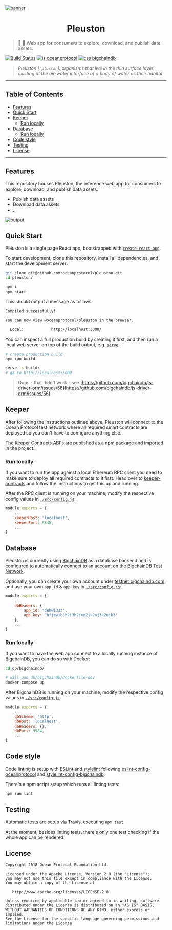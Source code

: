 [![banner](https://raw.githubusercontent.com/oceanprotocol/art/master/github/repo-banner%402x.png)](https://oceanprotocol.com)

<h1 align="center">Pleuston</h1>

> 🦑 🦄 Web app for consumers to explore, download, and publish data assets.

[![Build Status](https://travis-ci.com/oceanprotocol/pleuston.svg?token=3psqw6c8KMDqfdGQ2x6d&branch=master)](https://travis-ci.com/oceanprotocol/pleuston)
[![js oceanprotocol](https://img.shields.io/badge/js-oceanprotocol-7b1173.svg)](https://github.com/oceanprotocol/eslint-config-oceanprotocol)
[![css bigchaindb](https://img.shields.io/badge/css-bigchaindb-39BA91.svg)](https://github.com/bigchaindb/stylelint-config-bigchaindb)

> _Pleuston [`ˈplustən`]: organisms that live in the thin surface layer existing at the air-water interface of a body of water as their habitat_

---

## Table of Contents

  - [Features](#features)
  - [Quick Start](#quick-start)
  - [Keeper](#keeper)
     - [Run locally](#run-locally)
  - [Database](#database)
     - [Run locally](#run-locally)
  - [Code style](#code-style)
  - [Testing](#testing)
  - [License](#license)

---

## Features

This repository houses Pleuston, the reference web app for consumers to explore, download, and publish data assets.

- Publish data assets
- Download data assets
- ...

![output](https://user-images.githubusercontent.com/6178597/41625184-37cf5e4c-7418-11e8-81c2-f779e5f7ee8b.gif)

## Quick Start

Pleuston is a single page React app, bootstrapped with [`create-react-app`](https://github.com/facebook/create-react-app).

To start development, clone this repository, install all dependencies, and start the development server:

```bash
git clone git@github.com:oceanprotocol/pleuston.git
cd pleuston/

npm i
npm start
```
This should output a message as follows:

```bash
Compiled successfully!

You can now view @oceanprotocol/pleuston in the browser.

  Local:            http://localhost:3000/
```

You can inspect a full production build by creating it first, and then run a local web server on top of the build output, e.g. [`serve`](https://github.com/zeit/serve).

```bash
# create production build
npm run build

serve -s build/
# go to http://localhost:5000
```

> Oops - that didn't work - see [https://github.com/bigchaindb/js-driver-orm/issues/56](https://github.com/bigchaindb/js-driver-orm/issues/56)

## Keeper

After following the instructions outlined above, Pleuston will connect to the Ocean Protocol test network where all required smart contracts are deployed so you don't have to configure anything else.

The Keeper Contracts ABI's are published as a [npm package](https://www.npmjs.com/package/@oceanprotocol/keeper-contracts) and imported in the project.

### Run locally

If you want to run the app against a local Ethereum RPC client you need to make sure to deploy all required contracts to it first. Head over to [keeper-contracts](https://github.com/oceanprotocol/keeper-contracts) and follow the instructions to get this up and running.

After the RPC client is running on your machine, modify the respective config values in [`./src/config.js`](./src/config.js):

```js
module.exports = {
    ...
    keeperHost: 'localhost',
    keeperPort: 8545,
    ...
}
```

## Database

Pleuston is currently using [BigchainDB](http://github.com/bigchaindb/bigchaindb) as a database backend and is configured to automatically connect to an account on the [BigchainDB Test Network](https://testnet.bigchaindb.com/).

Optionally, you can create your own account under [testnet.bigchaindb.com](https://testnet.bigchaindb.com/) and use your own `app_id` & `app_key` in [`./src/config.js`](./src/config.js):

```js
module.exports = {
    ...
    dbHeaders: {
        app_id: 'dehwi323',
        app_key: 'hfjewib3h2i3h2jen2jk2nj3k2njk3'
    },
    ...
}
```

### Run locally

If you want to have the web app connect to a locally running instance of BigchainDB, you can do so with Docker:

```bash
cd db/bigchaindb/

# will use db/bigchaindb/Dockerfile-dev
docker-compose up
```

After BigchainDB is running on your machine, modify the respective config values in [`./src/config.js`](./src/config.js):

```js
module.exports = {
    ...
    dbScheme: 'http',
    dbHost: 'localhost',
    dbHeaders: {},
    dbPort: 9984,
    ...
}
```

## Code style

Code linting is setup with [ESLint](https://eslint.org) and [stylelint](https://stylelint.io) following [eslint-config-oceanprotocol](https://github.com/oceanprotocol/eslint-config-oceanprotocol) and [stylelint-config-bigchaindb](https://github.com/bigchaindb/stylelint-config-bigchaindb).

There's a npm script setup which runs all linting tests:

```bash
npm run lint
```

## Testing

Automatic tests are setup via Travis, executing `npm test`.

At the moment, besides linting tests, there's only one test checking if the whole app can be rendered.

## License

```
Copyright 2018 Ocean Protocol Foundation Ltd.

Licensed under the Apache License, Version 2.0 (the "License");
you may not use this file except in compliance with the License.
You may obtain a copy of the License at

   http://www.apache.org/licenses/LICENSE-2.0

Unless required by applicable law or agreed to in writing, software
distributed under the License is distributed on an "AS IS" BASIS,
WITHOUT WARRANTIES OR CONDITIONS OF ANY KIND, either express or implied.
See the License for the specific language governing permissions and
limitations under the License.
```
